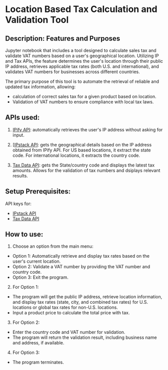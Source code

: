 # Location Based Tax Calculation and Validation Tool

## Description: Features and Purposes 
Jupyter notebook that includes a tool designed to calculate sales tax and validate VAT numbers based on a user's geographical location. Utilizing IP and Tax APIs, the feature determines the user's location through their public IP address, retrieves applicable tax rates (both U.S. and international), and validates VAT numbers for businesses across different countries. 

The primary purpose of this tool is to automate the retrieval of reliable and updated tax information, allowing:
* calculation of correct sales tax for a given product based on location.
* Validation of VAT numbers to ensure compliance with local tax laws.

## APIs used:
1. [IPify API](https://www.ipify.org/): automatically retrieves the user's IP address without asking for input.
  
2. [[IPstack API](https://ipstack.com/): gets the geographical details based on the IP address obtained from IPify API. For US based locations, it extract the state code. For international locations, it extracts the country code.
   
3. [Tax Data API](https://apilayer.com/marketplace/tax_data-api): gets the State/country code and displays the latest tax amounts. Allows for the validation of tax numbers and dsiplays relevant results.

## Setup Prerequisites:
API keys for:
* [IPstack API](https://ipstack.com/) 
* [Tax Data API](https://apilayer.com/marketplace/tax_data-api)

## How to use:
1. Choose an option from the main menu:
  * Option 1: Automatically retrieve and display tax rates based on the user's current location.
  * Option 2: Validate a VAT number by providing the VAT number and country code.
  * Option 3: Exit the program.
2. For Option 1:
  * The program will get the public IP address, retrieve location information, and display tax rates (state, city, and combined tax rates) for U.S. locations or global tax rates for non-U.S. locations.
  * Input a product price to calculate the total price with tax.
3. For Option 2:
  * Enter the country code and VAT number for validation.
  * The program will return the validation result, including business name and address, if available.
4. For Option 3:
  * The program terminates.
   

